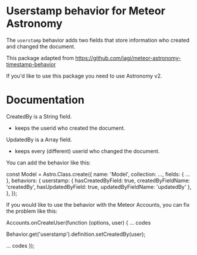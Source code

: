 # Userstamp behavior for Meteor Astronomy

The `userstamp` behavior adds two fields that store information who created and changed the document.

This package adapted from https://github.com/jagi/meteor-astronomy-timestamp-behavior

If you'd like to use this package you need to use Astronomy v2.

# Documentation

CreatedBy is a String field.
- keeps the userid who created the document.

UpdatedBy is a Array field.
- keeps every (different) userid who changed the document.

You can add the behavior like this:

const Model = Astro.Class.create({
  name: 'Model',
  collection: ...,
  fields: {
    ...
  },
  behaviors: {
    userstamp: {
      hasCreatedByField: true,
      createdByFieldName: 'createdBy',
      hasUpdatedByField: true,
      updatedByFieldName: 'updatedBy'
    },
  },
});

If you would like to use the behavior with the Meteor Accounts, you can fix the problem like this:

Accounts.onCreateUser(function (options, user) {
  ... codes

  Behavior.get('userstamp').definition.setCreatedBy(user);

  ... codes
});
